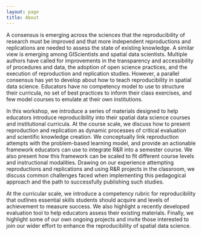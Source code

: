 ```yaml
---
layout: page
title: About
---
```


A consensus is emerging across the sciences that the reproducibility of research must be improved and that more independent reproductions and replications are needed to assess the state of existing knowledge.
A similar view is emerging among GIScientists and spatial data scientists. Multiple authors have called for improvements in the transparency and accessibility of procedures and data, the adoption of open science practices, and the execution of reproduction and replication studies. However, a parallel consensus has yet to develop about how to teach reproducibility in spatial data science.
Educators have no competency model to use to structure their curricula, no set of best practices to inform their class exercises, and few model courses to emulate at their own institutions. 

In this workshop, we introduce a series of materials designed to help educators introduce reproducibility into their spatial data science courses and institutional curricula. 
At the course scale, we discuss how to present reproduction and replication as dynamic processes of critical evaluation and scientific knowledge creation.
We conceptually link reproduction attempts with the problem-based learning model, and provide an actionable framework educators can use to integrate R&R into a semester course.
We also present how this framework can be scaled to fit different course levels and instructional modalities.
Drawing on our experience attempting reproductions and replications and using R&R projects in the classroom, we discuss common challenges faced when implementing this pedagogical approach and the path to successfully publishing such studies.

At the curricular scale, we introduce a competency rubric for reproducibility that outlines essential skills students should acquire and levels of achievement to measure success.
We also highlight a recently developed evaluation tool to help educators assess their existing materials.
Finally, we highlight some of our own ongoing projects and invite those interested to join our wider effort to enhance the reproducibility of spatial data science.
